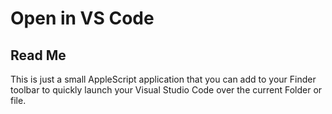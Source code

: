 # Open in VS Code
## Read Me

This is just a small AppleScript application that you can add to your Finder toolbar to quickly launch your Visual Studio Code over the current Folder or file. 